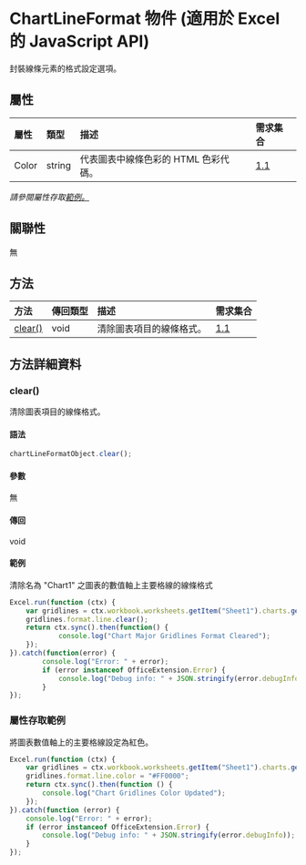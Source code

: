 # <a name="chartlineformat-object-javascript-api-for-excel"></a>ChartLineFormat 物件 (適用於 Excel 的 JavaScript API)

封裝線條元素的格式設定選項。

## <a name="properties"></a>屬性

| 屬性	       | 類型	    |描述| 需求集合|
|:---------------|:--------|:----------|:----|
|Color|string|代表圖表中線條色彩的 HTML 色彩代碼。|[1.1](../requirement-sets/excel-api-requirement-sets.md)|

_請參閱屬性存取[範例。](#property-access-examples)_

## <a name="relationships"></a>關聯性
無


## <a name="methods"></a>方法

| 方法           | 傳回類型    |描述| 需求集合|
|:---------------|:--------|:----------|:----|
|[clear()](#clear)|void|清除圖表項目的線條格式。|[1.1](../requirement-sets/excel-api-requirement-sets.md)|

## <a name="method-details"></a>方法詳細資料


### <a name="clear"></a>clear()
清除圖表項目的線條格式。

#### <a name="syntax"></a>語法
```js
chartLineFormatObject.clear();
```

#### <a name="parameters"></a>參數
無

#### <a name="returns"></a>傳回
void

#### <a name="examples"></a>範例

清除名為 "Chart1" 之圖表的數值軸上主要格線的線條格式

```js
Excel.run(function (ctx) { 
    var gridlines = ctx.workbook.worksheets.getItem("Sheet1").charts.getItem("Chart1").axes.valueAxis.majorGridlines;    
    gridlines.format.line.clear();
    return ctx.sync().then(function() {
            console.log("Chart Major Gridlines Format Cleared");
    });
}).catch(function(error) {
        console.log("Error: " + error);
        if (error instanceof OfficeExtension.Error) {
            console.log("Debug info: " + JSON.stringify(error.debugInfo));
        }
});
```
### <a name="property-access-examples"></a>屬性存取範例

將圖表數值軸上的主要格線設定為紅色。

```js
Excel.run(function (ctx) {
    var gridlines = ctx.workbook.worksheets.getItem("Sheet1").charts.getItem("Chart1").axes.valueAxis.majorGridlines;
    gridlines.format.line.color = "#FF0000";
    return ctx.sync().then(function () {
        console.log("Chart Gridlines Color Updated");
    });
}).catch(function (error) {
    console.log("Error: " + error);
    if (error instanceof OfficeExtension.Error) {
        console.log("Debug info: " + JSON.stringify(error.debugInfo));
    }
});
```
